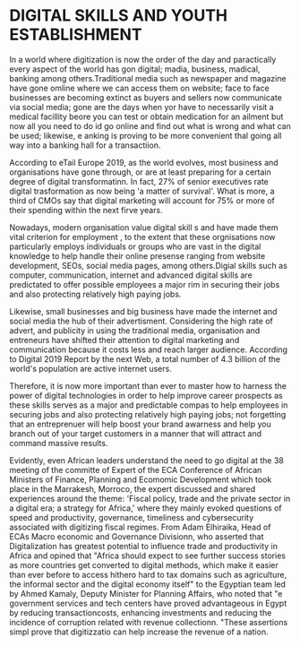 # DIGITAL SKILLS AND YOUTH ESTABLISHMENT 

In a world where digitization is now the order of the day and paractically every aspect of the world has gon digital; madia, business, madical, banking among others.Traditional media such as newspaper and magazine have gone omline where we can access them on website; face to face businesses are becoming extinct as buyers and sellers now communicate via social media; gone are the days when yor have to necessarily visit a medical facillity beore you can test or obtain medication for an ailment but now all you need to do id go online and find out what is wrong and what can be used; likewise, e anking is proving to be more convenient thal going all way into a banking hall for a transactiion.

According to eTail Europe 2019, as the world evolves, most business and organisations have gone through, or are at least preparing for a certain degree of digital transformatinn. In fact, 27% of senior executives rate digital trasformation as now being 'a matter of survival'. What is more, a third of CMOs say that digital marketing will account for 75% or more of their spending within the next firve years.

Nowadays, modern organisation value digital skill s and have made them vital criterion for employment , to the extent that these orgnisations now particularly employs individuals or groups who are vast in the digital knowledge to help handle their online presense ranging from website development, SEOs, social media pages, among others.Digial skills such as computer, communication, internet and advanced digital skills are predictated to offer possible employees a major rim in securing their jobs and also protecting relatively high paying jobs.

Likewise, small businesses and big business have made the internet and social media the hub of their advertisment. Considering the high rate of advert, and publicity in using the traditional media, organisation and entreneurs have shifted their attention to digital marketing and communication because it costs less and reach larger audience.
According to Digital 2019 Report by the next Web, a total number of 4.3 billion of the world's population are active internet users. 

Therefore, it is now more important than ever to master how to harness the power of digital technologies in order to help improve career prospects as these skills serves as a major and predictable compas to help employees in securing jobs and also protecting relatively high paying jobs; not forgetting that an entreprenuer will help boost your brand awarness and help you branch out of your target customers in a manner that will attract and command massive results.

Evidently, even African leaders understand the need to go digital at the 38 meeting of the committe of Expert of the ECA Conference of African Ministers of Finance, Planning and Ecomomic Development which took place in the Marrakesh, Morroco, the expert discussed and shared experiences around the theme: 'Fiscal policy, trade and the private sector in a digital era; a strategy for Africa,' where they mainly evoked questions of speed and productivity, governance, timeliness and cybersecurity associated with digitizing fiscal regimes. From Adam Elhiraika, Head of ECAs Macro economic and Governance Divisionn, who asserted that 
Digitalization has greatest potential to influence trade and productivity in Africa
 and opined that "Africa should expect to see further success stories as more countries get converted to digital methods, which make it easier than ever before to access hithero hard to tax domains such as agriculture, the informal sector and the digital economy itself"
 to the Egyptian team led by Ahmed Kamaly, Deputy Minister for Planning Affairs, who noted that "e government services and tech centers have proved advantageous in Egypt by reducing transactioncosts, enhancing investments and reducing the incidence of corruption related with revenue collectionn. "These assertions simpl prove that digitizzatio can help increase the revenue of a nation.

 